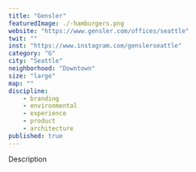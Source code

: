 ```yaml
---
title: "Gensler"
featuredImage: ./-hamburgers.png
website: "https://www.gensler.com/offices/seattle"
twit: ""
inst: "https://www.instagram.com/genslerseattle"
category: "G"
city: "Seattle"
neighborhood: "Downtown"
size: "large"
map: ""
discipline:
    - branding
    - environmental
    - experience
    - product
    - architecture
published: true
---
```


Description
